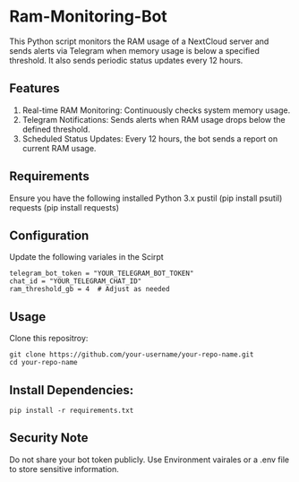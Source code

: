 # Ram-Monitoring-Bot

This Python script monitors the RAM usage of a NextCloud server and sends alerts via Telegram when memory usage is below a specified threshold. It also sends periodic status updates every 12 hours.

## Features
1. Real-time RAM Monitoring: Continuously checks system memory usage.
2. Telegram Notifications: Sends alerts when RAM usage drops below the defined threshold.
3. Scheduled Status Updates: Every 12 hours, the bot sends a report on current RAM usage.

## Requirements
Ensure you have the following installed
Python 3.x
pustil (pip install psutil)
requests (pip install requests)

## Configuration

Update the following variales in the Scirpt

```
telegram_bot_token = "YOUR_TELEGRAM_BOT_TOKEN"  
chat_id = "YOUR_TELEGRAM_CHAT_ID"  
ram_threshold_gb = 4  # Adjust as needed  
```

## Usage

Clone this repositroy: 
```
git clone https://github.com/your-username/your-repo-name.git  
cd your-repo-name  
```

## Install Dependencies:
```
pip install -r requirements.txt
```

## Security Note
Do not share your bot token publicly. Use Environment vairales or a .env file to store sensitive information.
